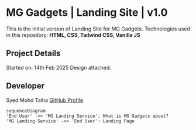 # MG Gadgets | Landing Site | v1.0

This is the initial version of Landing Site for MG Gadgets.
Technologies used in this repository: **HTML, CSS, Tailwind CSS, Vanilla JS**

## Project Details
Started on: 14th Feb 2025
Design attached:


## Developer
 Syed Mohd Talha
[GitHub Profile](https://github.com/symtalha14)


```mermaid
sequenceDiagram
'End User' ->> 'MG Landing Service': What is MG Gadgets about?
'MG Landing Service' ->> 'End User': Landing Page



